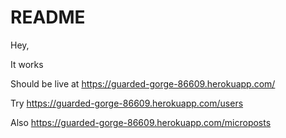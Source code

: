 # README

Hey,

It works

Should be live at https://guarded-gorge-86609.herokuapp.com/

Try https://guarded-gorge-86609.herokuapp.com/users

Also https://guarded-gorge-86609.herokuapp.com/microposts
